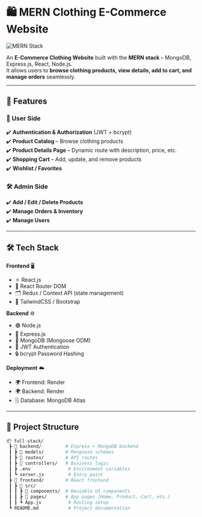 # 🛍️ MERN Clothing E-Commerce Website  
![MERN Stack](https://img.shields.io/badge/MERN-Full%20Stack-orange)  

An **E-Commerce Clothing Website** built with the **MERN stack** – MongoDB, Express.js, React, Node.js.  
It allows users to **browse clothing products, view details, add to cart, and manage orders** seamlessly.  

---

## 🚀 Features  

### 👤 User Side  
✔️ **Authentication & Authorization** (JWT + bcrypt)  
✔️ **Product Catalog** – Browse clothing products  
✔️ **Product Details Page** – Dynamic route with description, price, etc.  
✔️ **Shopping Cart** – Add, update, and remove products  
✔️ **Wishlist / Favorites**  

### 🛠️ Admin Side  
✔️ **Add / Edit / Delete Products**  
✔️ **Manage Orders & Inventory**  
✔️ **Manage Users**  

---

## 🛠️ Tech Stack  

**Frontend** 🖥️  
- ⚛️ React.js  
- 🔀 React Router DOM  
- 🗂️ Redux / Context API (state management)  
- 🎨 TailwindCSS / Bootstrap  

**Backend** ⚙️  
- 🟢 Node.js  
- 🚏 Express.js  
- 🍃 MongoDB (Mongoose ODM)  
- 🔑 JWT Authentication  
- 🔒 bcrypt Password Hashing  

**Deployment** ☁️  
- 🌍 Frontend: Render  
- 🌍 Backend: Render  
- 🗄️ Database: MongoDB Atlas  

---

## 📂 Project Structure  

```bash
📦 full-stack/
 ┣ 📂 backend/         # Express + MongoDB backend
 ┃ ┣ 📂 models/        # Mongoose schemas
 ┃ ┣ 📂 routes/        # API routes
 ┃ ┣ 📂 controllers/   # Business logic
 ┃ ┣ .env              # Environment variables
 ┃ ┗ server.js         # Entry point
 ┣ 📂 frontend/        # React frontend
 ┃ ┣ 📂 src/
 ┃ ┃ ┣ 📂 components/  # Reusable UI components
 ┃ ┃ ┣ 📂 pages/       # App pages (Home, Product, Cart, etc.)
 ┃ ┃ ┗ App.js          # Routing setup
 ┗ README.md           # Project documentation

